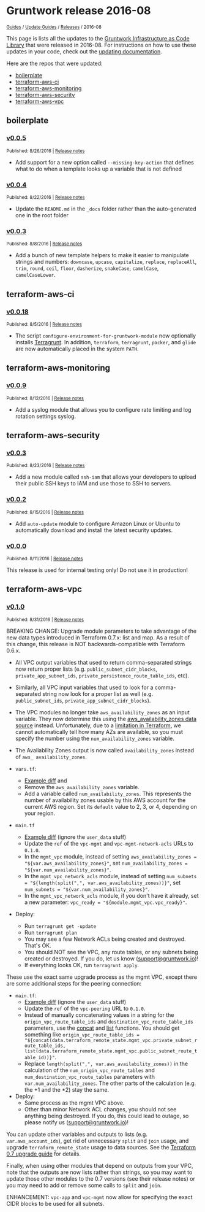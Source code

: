 
# Gruntwork release 2016-08

<p style={{marginTop: "-25px"}}><small><a href="/guides">Guides</a> / <a href="/guides/stay-up-to-date">Update Guides</a> / <a href="/guides/stay-up-to-date/releases">Releases</a> / 2016-08</small></p>

This page is lists all the updates to the [Gruntwork Infrastructure as Code 
Library](https://gruntwork.io/infrastructure-as-code-library/) that were released in 2016-08. For instructions 
on how to use these updates in your code, check out the [updating 
documentation](/guides/working-with-code/using-modules#updating).

Here are the repos that were updated:

- [boilerplate](#boilerplate)
- [terraform-aws-ci](#terraform-aws-ci)
- [terraform-aws-monitoring](#terraform-aws-monitoring)
- [terraform-aws-security](#terraform-aws-security)
- [terraform-aws-vpc](#terraform-aws-vpc)


## boilerplate


### [v0.0.5](https://github.com/gruntwork-io/boilerplate/releases/tag/v0.0.5)

<p style={{marginTop: "-20px", marginBottom: "10px"}}>
  <small>Published: 8/26/2016 | <a href="https://github.com/gruntwork-io/boilerplate/releases/tag/v0.0.5">Release notes</a></small>
</p>

<div style={{"overflow":"hidden","textOverflow":"ellipsis","display":"-webkit-box","WebkitLineClamp":10,"lineClamp":10,"WebkitBoxOrient":"vertical"}}>

  - Add support for a new option called `--missing-key-action` that defines what to do when a template looks up a variable that is not defined


</div>


### [v0.0.4](https://github.com/gruntwork-io/boilerplate/releases/tag/v0.0.4)

<p style={{marginTop: "-20px", marginBottom: "10px"}}>
  <small>Published: 8/22/2016 | <a href="https://github.com/gruntwork-io/boilerplate/releases/tag/v0.0.4">Release notes</a></small>
</p>

<div style={{"overflow":"hidden","textOverflow":"ellipsis","display":"-webkit-box","WebkitLineClamp":10,"lineClamp":10,"WebkitBoxOrient":"vertical"}}>

  - Update the `README.md` in the `_docs` folder rather than the auto-generated one in the root folder


</div>


### [v0.0.3](https://github.com/gruntwork-io/boilerplate/releases/tag/v0.0.3)

<p style={{marginTop: "-20px", marginBottom: "10px"}}>
  <small>Published: 8/8/2016 | <a href="https://github.com/gruntwork-io/boilerplate/releases/tag/v0.0.3">Release notes</a></small>
</p>

<div style={{"overflow":"hidden","textOverflow":"ellipsis","display":"-webkit-box","WebkitLineClamp":10,"lineClamp":10,"WebkitBoxOrient":"vertical"}}>

  - Add a bunch of new template helpers to make it easier to manipulate strings and numbers: `downcase`, `upcase`, `capitalize`, `replace`, `replaceAll`, `trim`, `round`, `ceil`, `floor`, `dasherize`, `snakeCase`, `camelCase`, `camelCaseLower`.


</div>



## terraform-aws-ci


### [v0.0.18](https://github.com/gruntwork-io/terraform-aws-ci/releases/tag/v0.0.18)

<p style={{marginTop: "-20px", marginBottom: "10px"}}>
  <small>Published: 8/5/2016 | <a href="https://github.com/gruntwork-io/terraform-aws-ci/releases/tag/v0.0.18">Release notes</a></small>
</p>

<div style={{"overflow":"hidden","textOverflow":"ellipsis","display":"-webkit-box","WebkitLineClamp":10,"lineClamp":10,"WebkitBoxOrient":"vertical"}}>

  - The script `configure-environment-for-gruntwork-module` now optionally installs [Terragrunt](https://github.com/gruntwork-io/terragrunt). In addition, `terraform`, `terragrunt`, `packer`, and `glide` are now automatically placed in the system `PATH`. 


</div>



## terraform-aws-monitoring


### [v0.0.9](https://github.com/gruntwork-io/terraform-aws-monitoring/releases/tag/v0.0.9)

<p style={{marginTop: "-20px", marginBottom: "10px"}}>
  <small>Published: 8/12/2016 | <a href="https://github.com/gruntwork-io/terraform-aws-monitoring/releases/tag/v0.0.9">Release notes</a></small>
</p>

<div style={{"overflow":"hidden","textOverflow":"ellipsis","display":"-webkit-box","WebkitLineClamp":10,"lineClamp":10,"WebkitBoxOrient":"vertical"}}>

  - Add a syslog module that allows you to configure rate limiting and log rotation settings syslog.


</div>



## terraform-aws-security


### [v0.0.3](https://github.com/gruntwork-io/terraform-aws-security/releases/tag/v0.0.3)

<p style={{marginTop: "-20px", marginBottom: "10px"}}>
  <small>Published: 8/23/2016 | <a href="https://github.com/gruntwork-io/terraform-aws-security/releases/tag/v0.0.3">Release notes</a></small>
</p>

<div style={{"overflow":"hidden","textOverflow":"ellipsis","display":"-webkit-box","WebkitLineClamp":10,"lineClamp":10,"WebkitBoxOrient":"vertical"}}>

  - Add a new module called `ssh-iam` that allows your developers to upload their public SSH keys to IAM and use those to SSH to servers.


</div>


### [v0.0.2](https://github.com/gruntwork-io/terraform-aws-security/releases/tag/v0.0.2)

<p style={{marginTop: "-20px", marginBottom: "10px"}}>
  <small>Published: 8/15/2016 | <a href="https://github.com/gruntwork-io/terraform-aws-security/releases/tag/v0.0.2">Release notes</a></small>
</p>

<div style={{"overflow":"hidden","textOverflow":"ellipsis","display":"-webkit-box","WebkitLineClamp":10,"lineClamp":10,"WebkitBoxOrient":"vertical"}}>

  - Add `auto-update` module to configure Amazon Linux or Ubuntu to automatically download and install the latest security updates.


</div>


### [v0.0.0](https://github.com/gruntwork-io/terraform-aws-security/releases/tag/v0.0.0)

<p style={{marginTop: "-20px", marginBottom: "10px"}}>
  <small>Published: 8/11/2016 | <a href="https://github.com/gruntwork-io/terraform-aws-security/releases/tag/v0.0.0">Release notes</a></small>
</p>

<div style={{"overflow":"hidden","textOverflow":"ellipsis","display":"-webkit-box","WebkitLineClamp":10,"lineClamp":10,"WebkitBoxOrient":"vertical"}}>

  This release is used for internal testing only! Do not use it in production!


</div>



## terraform-aws-vpc


### [v0.1.0](https://github.com/gruntwork-io/terraform-aws-vpc/releases/tag/v0.1.0)

<p style={{marginTop: "-20px", marginBottom: "10px"}}>
  <small>Published: 8/31/2016 | <a href="https://github.com/gruntwork-io/terraform-aws-vpc/releases/tag/v0.1.0">Release notes</a></small>
</p>

<div style={{"overflow":"hidden","textOverflow":"ellipsis","display":"-webkit-box","WebkitLineClamp":10,"lineClamp":10,"WebkitBoxOrient":"vertical"}}>

  
BREAKING CHANGE: Upgrade module parameters to take advantage of the new data types introduced in Terraform 0.7.x: list and map. As a result of this change, this release is NOT backwards-compatible with Terraform 0.6.x. 

- All VPC output variables that used to return comma-separated strings now return proper lists (e.g. `public_subnet_cidr_blocks`, `private_app_subnet_ids`, `private_persistence_route_table_ids`, etc).
- Similarly, all VPC input variables that used to look for a comma-separated string now look for a proper list as well (e.g. `public_subnet_ids`, `private_app_subnet_cidr_blocks`). 
- The VPC modules no longer take `aws_availability_zones` as an input variable. They now determine this using the [aws_availability_zones data source](https://www.terraform.io/docs/providers/aws/d/availability_zones.html) instead. Unfortunately, due to a [limitation in Terraform](https://github.com/hashicorp/terraform/issues/3888), we cannot automatically tell how many AZs are available, so you must specify the number using the `num_availability_zones` variable.
- The Availability Zones output is now called `availability_zones` instead of `aws_ availability_zones`. 


- `vars.tf`:
  - [Example diff](https://github.com/gruntwork-io/module-vpc/compare/c83c30f998f8486537e7308dcdfbcd5cdf34bffa...master?diff=unified&name=master#diff-14c7cc73490c3d2d8347d14cb8a44729) and 
  - Remove the `aws_availability_zones` variable. 
  - Add a variable called `num_availability_zones`. This represents the number of availability zones usable by this AWS account for the current AWS region. Set its `default` value to 2, 3, or 4, depending on your region.
- `main.tf`
  - [Example diff](https://github.com/gruntwork-io/module-vpc/compare/c83c30f998f8486537e7308dcdfbcd5cdf34bffa...master?diff=unified&name=master#diff-8140c347465c3fb50113f34a03f9c0d1) (ignore the `user_data` stuff)
  - Update the `ref` of the `vpc-mgmt` and `vpc-mgmt-network-acls` URLs to `0.1.0`.
  - In the `mgmt_vpc` module, instead of setting `aws_availability_zones = "${var.aws_availability_zones}"`, set `num_availability_zones = "${var.num_availability_zones}"`.
  - In the `mgmt_vpc_network_acls` module, instead of setting `num_subnets = "${length(split(",", var.aws_availability_zones))}"`, set `num_subnets = "${var.num_availability_zones}"`. 
  - In the `mgmt_vpc_network_acls` module, if you don't have it already, set a new parameter: `vpc_ready = "${module.mgmt_vpc.vpc_ready}"`.
- Deploy:
  - Run `terragrunt get -update`
  - Run `terragrunt plan`
  - You may see a few Network ACLs being created and destroyed. That's OK.
  - You should NOT see the VPC, any route tables, or any subnets being created or destroyed. If you do, let us know (support@gruntwork.io)!
  - If everything looks OK, run `terragrunt apply`.


These use the exact same upgrade process as the mgmt VPC, except there are some additional steps for the peering connection:
- `main.tf`:
  - [Example diff](https://github.com/gruntwork-io/module-vpc/compare/c83c30f998f8486537e7308dcdfbcd5cdf34bffa...master?diff=unified&name=master#diff-3c06616a9c2b49d630e46d8439b63a8c) (ignore the `user_data` stuff)
  - Update the `ref` of the `vpc-peering` URL to `0.1.0`.
  - Instead of manually concatenating values in a string for the `origin_vpc_route_table_ids` and `destination_vpc_route_table_ids` parameters, use the [concat](https://www.terraform.io/docs/configuration/interpolation.html#concat_list1_list2_) and [list](https://www.terraform.io/docs/configuration/interpolation.html#list_items_) functions. You should get something like `origin_vpc_route_table_ids = "${concat(data.terraform_remote_state.mgmt_vpc.private_subnet_route_table_ids, list(data.terraform_remote_state.mgmt_vpc.public_subnet_route_table_id))}"`. 
  - Replace `length(split(",", var.aws_availability_zones))` in the calculation of the `num_origin_vpc_route_tables` and `num_destination_vpc_route_tables` parameters with `var.num_availability_zones`. The other parts of the calculation (e.g. the +1 and the *2) stay the same.
- Deploy:
  - Same process as the mgmt VPC above.
  - Other than minor Network ACL changes, you should not see anything being destroyed. If you do, this could lead to outage, so please notify us (support@gruntwork.io)!


You can update other variables and outputs to lists (e.g. `var.aws_account_ids`), get rid of unnecessary `split` and `join` usage, and upgrade `terraform_remote_state` usage to data sources. See the [Terraform 0.7 upgrade guide](https://www.terraform.io/upgrade-guides/0-7.html) for details.


Finally, when using other modules that depend on outputs from your VPC, note that the outputs are now lists rather than strings, so you may want to update those other modules to the 0.7 versions (see their release notes) or you may need to add or remove some calls to `split` and `join`.


ENHANCEMENT: `vpc-app` and `vpc-mgmt` now allow for specifying the exact CIDR blocks to be used for all subnets.


</div>




<!-- ##DOCS-SOURCER-START
{
  "sourcePlugin": "releases",
  "hash": "0358b1b6118a163b231ad737f91eea1e"
}
##DOCS-SOURCER-END -->
